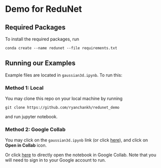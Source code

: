 # Demo for ReduNet


## Required Packages
To install the required packages, run 

```
conda create --name redunet --file requirements.txt
```

## Running our Examples
Example files are located in `gaussian3d.ipynb`. To run this:
### Method 1: Local
You may clone this repo on your local machine by running 

```
git clone https://github.com/ryanchankh/redunet_demo
```
and run jupyter notebook. 

### Method 2: Google Collab
You may click on the `gaussian3d.ipynb` link (or click [here](https://github.com/ryanchankh/redunet_demo/blob/master/gaussian3d.ipynb)), and click on **Open in Collab** icon. 

Or click [here](https://colab.research.google.com/github/ryanchankh/redunet_demo/blob/master/gaussian3d.ipynb) to directly open the notebook in Google Collab. Note that you will need to sign in to your Google account to run. 
